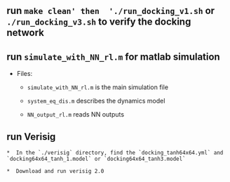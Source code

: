 ## run `make clean' then  './run_docking_v1.sh` or `./run_docking_v3.sh` to verify the docking network
    
## run `simulate_with_NN_rl.m` for matlab simulation

*  Files:
    
    *  `simulate_with_NN_rl.m` is the main simulation file
    
    *  `system_eq_dis.m` describes the dynamics model
    
    *  `NN_output_rl.m` reads NN outputs

## run Verisig

    *  In the `./verisig` directory, find the `docking_tanh64x64.yml` and `docking64x64_tanh_1.model` or `docking64x64_tanh3.model`  

    *  Download and run verisig 2.0
